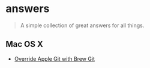 # answers

> A simple collection of great answers for all things.

## Mac OS X

- [Override Apple Git with Brew Git](http://apple.stackexchange.com/a/93179)
